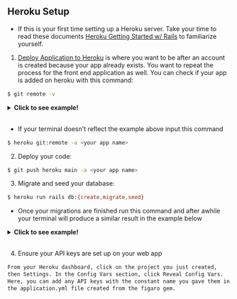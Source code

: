 ## **Heroku Setup**
* If this is your first time setting up a Heroku server. Take your time to read these documents [Heroku Getting Started w/ Rails](https://devcenter.heroku.com/articles/getting-started-with-rails5) to familiarize yourself.<br>

1. [Deploy Application to Heroku](https://devcenter.heroku.com/articles/getting-started-with-rails5#deploy-your-application-to-heroku) is where you want to be after an account is created because your app already exists. You want to repeat the process for the front end application as well. You can check if your app is added on heroku with this command:

```sh
$ git remote -v
```
<details>
<summary><b>Click to see example!</b></summary>
<p>

```shell
heroku	https://git.heroku.com/<your app name>.git (fetch)
heroku	https://git.heroku.com/<your app name>.git (push)
origin	git@github.com:<your github username>/craft_circle_be.git (fetch)
origin	git@github.com:<your github username>/craft_circle_be.git (push)
```

</p>
</details></br>

* If your terminal doesn't reflect the example above input this command

```sh
$ heroku git:remote -a <your app name>
```
2. Deploy your code:
```sh
$ git push heroku main -a <your app name>
```
3. Migrate and seed your database:

```sh
$ heroku run rails db:{create,migrate,seed}
```
* Once your migrations are finished run this command and after awhile your terminal will produce a similar result in the example below


<details>
<summary><b>Click to see example!</b></summary>
<p>

<a href="./docs/imgs/heroku_setup.png" title ="Heroku Database"><img src="./docs/imgs/heroku_setup.png" alt="Heroku Database"/></a>

</p>
</details></br>

4. Ensure your API keys are set up on your web app
```
From your Heroku dashboard, click on the project you just created, then Settings. In the Config Vars section, click Reveal Config Vars. Here, you can add any API keys with the constant name you gave them in the application.yml file created from the figaro gem.
```